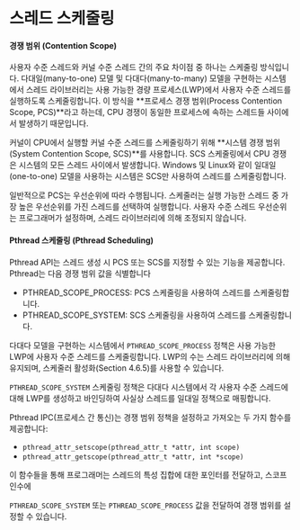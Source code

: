 # 스레드 스케줄링

#### 경쟁 범위 (Contention Scope)

사용자 수준 스레드와 커널 수준 스레드 간의 주요 차이점 중 하나는 스케줄링 방식입니다. 다대일(many-to-one) 모델 및 다대다(many-to-many) 모델을 구현하는 시스템에서 스레드 라이브러리는 사용 가능한 경량 프로세스(LWP)에서 사용자 수준 스레드를 실행하도록 스케줄링합니다. 이 방식을 \*\*프로세스 경쟁 범위(Process Contention Scope, PCS)\*\*라고 하는데, CPU 경쟁이 동일한 프로세스에 속하는 스레드들 사이에서 발생하기 때문입니다.

커널이 CPU에서 실행할 커널 수준 스레드를 스케줄링하기 위해 \*\*시스템 경쟁 범위(System Contention Scope, SCS)\*\*를 사용합니다. SCS 스케줄링에서 CPU 경쟁은 시스템의 모든 스레드 사이에서 발생합니다. Windows 및 Linux와 같이 일대일(one-to-one) 모델을 사용하는 시스템은 SCS만 사용하여 스레드를 스케줄링합니다.

일반적으로 PCS는 우선순위에 따라 수행됩니다. 스케줄러는 실행 가능한 스레드 중 가장 높은 우선순위를 가진 스레드를 선택하여 실행합니다. 사용자 수준 스레드 우선순위는 프로그래머가 설정하며, 스레드 라이브러리에 의해 조정되지 않습니다.

#### Pthread 스케줄링 (Pthread Scheduling)

Pthread API는 스레드 생성 시 PCS 또는 SCS를 지정할 수 있는 기능을 제공합니다. Pthread는 다음 경쟁 범위 값을 식별합니다

* PTHREAD\_SCOPE\_PROCESS: PCS 스케줄링을 사용하여 스레드를 스케줄링합니다.
* PTHREAD\_SCOPE\_SYSTEM: SCS 스케줄링을 사용하여 스레드를 스케줄링합니다.

다대다 모델을 구현하는 시스템에서 `PTHREAD_SCOPE_PROCESS` 정책은 사용 가능한 LWP에 사용자 수준 스레드를 스케줄링합니다. LWP의 수는 스레드 라이브러리에 의해 유지되며, 스케줄러 활성화(Section 4.6.5)를 사용할 수 있습니다.

`PTHREAD_SCOPE_SYSTEM` 스케줄링 정책은 다대다 시스템에서 각 사용자 수준 스레드에 대해 LWP를 생성하고 바인딩하여 사실상 스레드를 일대일 정책으로 매핑합니다.

Pthread IPC(프로세스 간 통신)는 경쟁 범위 정책을 설정하고 가져오는 두 가지 함수를 제공합니다:

* `pthread_attr_setscope(pthread_attr_t *attr, int scope)`
* `pthread_attr_getscope(pthread_attr_t *attr, int *scope)`

이 함수들을 통해 프로그래머는 스레드의 특성 집합에 대한 포인터를 전달하고, 스코프 인수에

`PTHREAD_SCOPE_SYSTEM` 또는 `PTHREAD_SCOPE_PROCESS` 값을 전달하여 경쟁 범위를 설정할 수 있습니다.&#x20;
